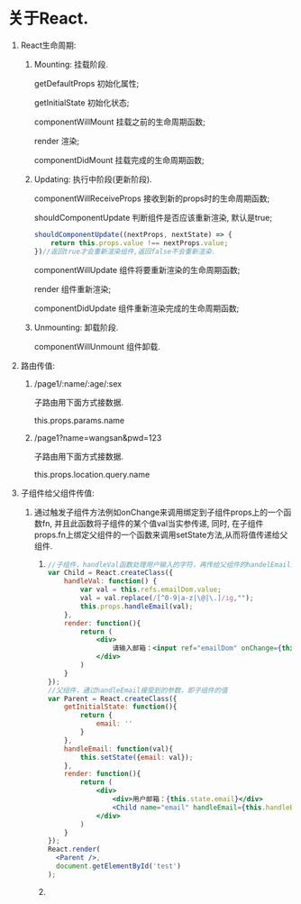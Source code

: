 # 关于React.

1. React生命周期:

   1. Mounting: 挂载阶段.

      getDefaultProps 初始化属性;

      getInitialState 初始化状态;

      componentWillMount 挂载之前的生命周期函数;

      render 渲染;

      componentDidMount 挂载完成的生命周期函数;

   2. Updating: 执行中阶段(更新阶段).

      componentWillReceiveProps 接收到新的props时的生命周期函数;

      shouldComponentUpdate 判断组件是否应该重新渲染, 默认是true;

      ```javascript
      shouldComponentUpdate((nextProps, nextState) => {
          return this.props.value !== nextProps.value;
      })//返回true才会重新渲染组件,返回false不会重新渲染.
      ```

      componentWillUpdate 组件将要重新渲染的生命周期函数;

      render 组件重新渲染;

      componentDidUpdate  组件重新渲染完成的生命周期函数;

   3. Unmounting: 卸载阶段.

      componentWillUnmount 组件卸载.

2. 路由传值:

   1. /page1/:name/:age/:sex

      子路由用下面方式接数据.

      this.props.params.name

   2. /page1?name=wangsan&pwd=123

      子路由用下面方式接数据.

      this.props.location.query.name

3. 子组件给父组件传值:

   1. 通过触发子组件方法例如onChange来调用绑定到子组件props上的一个函数fn, 并且此函数将子组件的某个值val当实参传递, 同时, 在子组件props.fn上绑定父组件的一个函数来调用setState方法,从而将值传递给父组件.

      1. ```jsx
         //子组件，handleVal函数处理用户输入的字符，再传给父组件的handelEmail函数
         var Child = React.createClass({
             handleVal: function() {
                 var val = this.refs.emailDom.value;
                 val = val.replace(/[^0-9|a-z|\@|\.]/ig,"");
                 this.props.handleEmail(val);
             },
             render: function(){
                 return (
                     <div>
                         请输入邮箱：<input ref="emailDom" onChange={this.handleVal}/>
                     </div>
                 )
             }
         });
         //父组件，通过handleEmail接受到的参数，即子组件的值
         var Parent = React.createClass({
             getInitialState: function(){
                 return {
                     email: ''
                 }
             },
             handleEmail: function(val){
                 this.setState({email: val});
             },
             render: function(){
                 return (
                     <div>
                         <div>用户邮箱：{this.state.email}</div>
                         <Child name="email" handleEmail={this.handleEmail.bind(this)}/>
                     </div>
                 )
             }
         });
         React.render(
           <Parent />,
           document.getElementById('test')
         );
         ```

      2. ​

